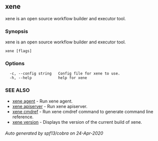 ## xene

xene is an open source workflow builder and executor tool.

### Synopsis

xene is an open source workflow builder and executor tool.

```
xene [flags]
```

### Options

```
  -c, --config string   Config file for xene to use.
  -h, --help            help for xene
```

### SEE ALSO

* [xene agent](xene_agent.md)	 - Run xene agent.
* [xene apiserver](xene_apiserver.md)	 - Run xene apiserver.
* [xene cmdref](xene_cmdref.md)	 - Run xene cmdref command to generate command line reference.
* [xene version](xene_version.md)	 - Displays the version of the current build of xene.

###### Auto generated by spf13/cobra on 24-Apr-2020
